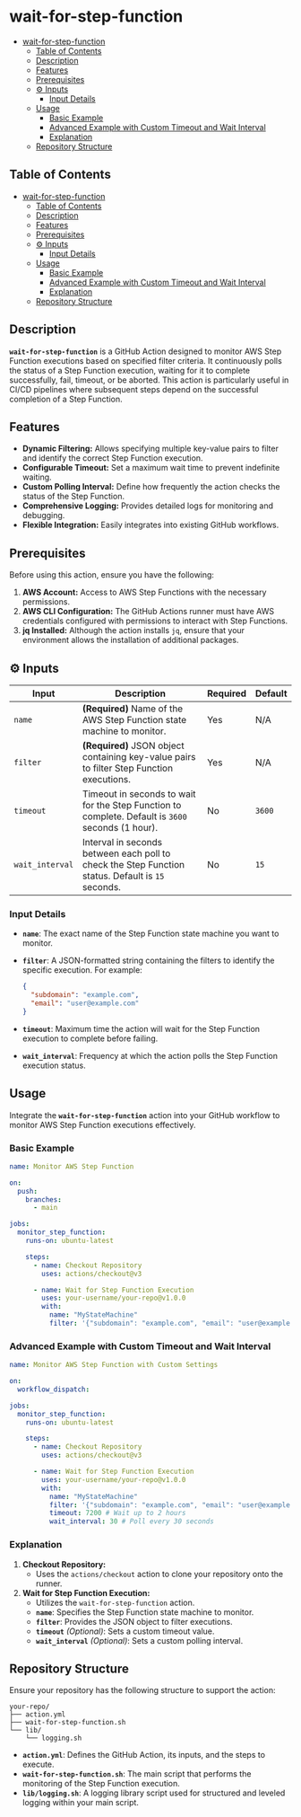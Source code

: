 # wait-for-step-function

- [wait-for-step-function](#wait-for-step-function)
  - [Table of Contents](#table-of-contents)
  - [Description](#description)
  - [Features](#features)
  - [Prerequisites](#prerequisites)
  - [⚙️ Inputs](#️-inputs)
    - [Input Details](#input-details)
  - [Usage](#usage)
    - [Basic Example](#basic-example)
    - [Advanced Example with Custom Timeout and Wait Interval](#advanced-example-with-custom-timeout-and-wait-interval)
    - [Explanation](#explanation)
  - [Repository Structure](#repository-structure)

## Table of Contents

- [wait-for-step-function](#wait-for-step-function)
  - [Table of Contents](#table-of-contents)
  - [Description](#description)
  - [Features](#features)
  - [Prerequisites](#prerequisites)
  - [⚙️ Inputs](#️-inputs)
    - [Input Details](#input-details)
  - [Usage](#usage)
    - [Basic Example](#basic-example)
    - [Advanced Example with Custom Timeout and Wait Interval](#advanced-example-with-custom-timeout-and-wait-interval)
    - [Explanation](#explanation)
  - [Repository Structure](#repository-structure)

## Description

**`wait-for-step-function`** is a GitHub Action designed to monitor AWS Step Function executions based on specified filter criteria. It continuously polls the status of a Step Function execution, waiting for it to complete successfully, fail, timeout, or be aborted. This action is particularly useful in CI/CD pipelines where subsequent steps depend on the successful completion of a Step Function.

## Features

- **Dynamic Filtering:** Allows specifying multiple key-value pairs to filter and identify the correct Step Function execution.
- **Configurable Timeout:** Set a maximum wait time to prevent indefinite waiting.
- **Custom Polling Interval:** Define how frequently the action checks the status of the Step Function.
- **Comprehensive Logging:** Provides detailed logs for monitoring and debugging.
- **Flexible Integration:** Easily integrates into existing GitHub workflows.

## Prerequisites

Before using this action, ensure you have the following:

1. **AWS Account:** Access to AWS Step Functions with the necessary permissions.
2. **AWS CLI Configuration:** The GitHub Actions runner must have AWS credentials configured with permissions to interact with Step Functions.
3. **jq Installed:** Although the action installs `jq`, ensure that your environment allows the installation of additional packages.

## ⚙️ Inputs

| Input           | Description                                                                                       | Required | Default |
| --------------- | ------------------------------------------------------------------------------------------------- | -------- | ------- |
| `name`          | **(Required)** Name of the AWS Step Function state machine to monitor.                            | Yes      | N/A     |
| `filter`        | **(Required)** JSON object containing key-value pairs to filter Step Function executions.         | Yes      | N/A     |
| `timeout`       | Timeout in seconds to wait for the Step Function to complete. Default is `3600` seconds (1 hour). | No       | `3600`  |
| `wait_interval` | Interval in seconds between each poll to check the Step Function status. Default is `15` seconds. | No       | `15`    |

### Input Details

- **`name`**: The exact name of the Step Function state machine you want to monitor.
- **`filter`**: A JSON-formatted string containing the filters to identify the specific execution. For example:

  ```json
  {
    "subdomain": "example.com",
    "email": "user@example.com"
  }
  ```

- **`timeout`**: Maximum time the action will wait for the Step Function execution to complete before failing.
- **`wait_interval`**: Frequency at which the action polls the Step Function execution status.

## Usage

Integrate the **`wait-for-step-function`** action into your GitHub workflow to monitor AWS Step Function executions effectively.

### Basic Example

```yaml
name: Monitor AWS Step Function

on:
  push:
    branches:
      - main

jobs:
  monitor_step_function:
    runs-on: ubuntu-latest

    steps:
      - name: Checkout Repository
        uses: actions/checkout@v3

      - name: Wait for Step Function Execution
        uses: your-username/your-repo@v1.0.0
        with:
          name: "MyStateMachine"
          filter: '{"subdomain": "example.com", "email": "user@example.com"}'
```

### Advanced Example with Custom Timeout and Wait Interval

```yaml
name: Monitor AWS Step Function with Custom Settings

on:
  workflow_dispatch:

jobs:
  monitor_step_function:
    runs-on: ubuntu-latest

    steps:
      - name: Checkout Repository
        uses: actions/checkout@v3

      - name: Wait for Step Function Execution
        uses: your-username/your-repo@v1.0.0
        with:
          name: "MyStateMachine"
          filter: '{"subdomain": "example.com", "email": "user@example.com"}'
          timeout: 7200 # Wait up to 2 hours
          wait_interval: 30 # Poll every 30 seconds
```

### Explanation

1. **Checkout Repository:**
   - Uses the `actions/checkout` action to clone your repository onto the runner.
2. **Wait for Step Function Execution:**
   - Utilizes the `wait-for-step-function` action.
   - **`name`**: Specifies the Step Function state machine to monitor.
   - **`filter`**: Provides the JSON object to filter executions.
   - **`timeout`** _(Optional)_: Sets a custom timeout value.
   - **`wait_interval`** _(Optional)_: Sets a custom polling interval.

## Repository Structure

Ensure your repository has the following structure to support the action:

```
your-repo/
├── action.yml
├── wait-for-step-function.sh
└── lib/
    └── logging.sh
```

- **`action.yml`**: Defines the GitHub Action, its inputs, and the steps to execute.
- **`wait-for-step-function.sh`**: The main script that performs the monitoring of the Step Function execution.
- **`lib/logging.sh`**: A logging library script used for structured and leveled logging within your main script.
